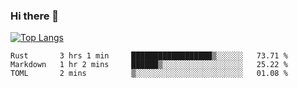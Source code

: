 ### Hi there 👋

<!--
**3Xpl0it3r/3Xpl0it3r** is a ✨ _special_ ✨ repository because its `README.md` (this file) appears on your GitHub profile.

Here are some ideas to get you started:

- 🔭 I’m currently working on ...
- 🌱 I’m currently learning ...
- 👯 I’m looking to collaborate on ...
- 🤔 I’m looking for help with ...
- 💬 Ask me about ...
- 📫 How to reach me: ...
- 😄 Pronouns: ...
- ⚡ Fun fact: ...
-->


[![Top Langs](https://github-readme-stats.vercel.app/api/top-langs/?username=3Xpl0it3r&layout=compact)](https://github.com/3Xpl0it3r/3Xpl0it3r)

<!--START_SECTION:waka-->
```text
Rust       3 hrs 1 min     ██████████████████▒░░░░░░   73.71 % 
Markdown   1 hr 2 mins     ██████▒░░░░░░░░░░░░░░░░░░   25.22 % 
TOML       2 mins          ▒░░░░░░░░░░░░░░░░░░░░░░░░   01.08 % 
```
<!--END_SECTION:waka-->
